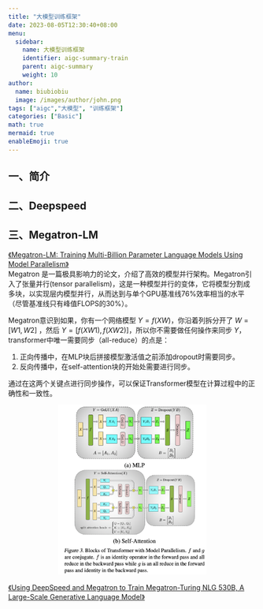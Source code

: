 ```yaml
---
title: "大模型训练框架"
date: 2023-08-05T12:30:40+08:00
menu:
  sidebar:
    name: 大模型训练框架
    identifier: aigc-summary-train
    parent: aigc-summary
    weight: 10
author:
  name: biubiobiu
  image: /images/author/john.png
tags: ["aigc","大模型", "训练框架"]
categories: ["Basic"]
math: true
mermaid: true
enableEmoji: true
---
```


## 一、简介


## 二、Deepspeed



## 三、Megatron-LM

<a href="https://arxiv.org/pdf/1909.08053v4.pdf" target="bland">《Megatron-LM: Training Multi-Billion Parameter Language Models Using Model Parallelism》</a> <br>
Megatron 是一篇极具影响力的论文，介绍了高效的模型并行架构。Megatron引入了张量并行(tensor parallelism)，这是一种模型并行的变体，它将模型分割成多块，以实现层内模型并行，从而达到与单个GPU基准线76%效率相当的水平（尽管基准线只有峰值FLOPS的30%）。<br>

Megatron意识到如果，你有一个网络模型 $Y=f(XW)$，你沿着列拆分开了 $W=[W1, W2]$ ，然后 $Y=[f(XW1), f(XW2)]$，所以你不需要做任何操作来同步 $Y$，transformer中唯一需要同步（all-reduce）的点是：
1. 正向传播中，在MLP块后拼接模型激活值之前添加dropout时需要同步。
2. 反向传播中，在self-attention块的开始处需要进行同步。

通过在这两个关键点进行同步操作，可以保证Transformer模型在计算过程中的正确性和一致性。

<p align="center"><img src="/datasets/posts/nlp/Megatron.png" width=60% height=60%></p>

<a href="https://arxiv.org/pdf/2201.11990v3.pdf" target="bland">《Using DeepSpeed and Megatron to Train Megatron-Turing NLG 530B, A Large-Scale Generative Language Model》</a> <br>


